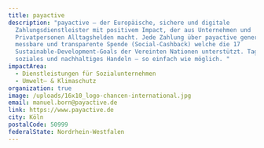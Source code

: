 ```yaml
---
title: payactive
description: "payactive – der Europäische, sichere und digitale
  Zahlungsdienstleister mit positivem Impact, der aus Unternehmen und
  Privatpersonen Alltagshelden macht. Jede Zahlung über payactive generiert eine
  messbare und transparente Spende (Social-Cashback) welche die 17
  Sustainable-Development-Goals der Vereinten Nationen unterstützt. Tagtägliches
  soziales und nachhaltiges Handeln – so einfach wie möglich. "
impactArea:
  - Dienstleistungen für Sozialunternehmen
  - Umwelt– & Klimaschutz
organization: true
image: /uploads/16x10_logo-chancen-international.jpg
email: manuel.born@payactive.de
link: https://www.payactive.de
city: Köln
postalCode: 50999
federalState: Nordrhein-Westfalen
---
```


